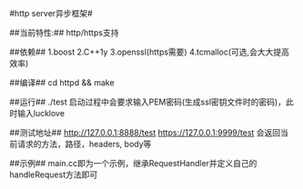 #http server异步框架#

##当前特性:##
http/https支持

##依赖##
1.boost
2.C++1y
3.openssl(https需要)
4.tcmalloc(可选,会大大提高效率)

##编译##
cd httpd && make

##运行##
./test
启动过程中会要求输入PEM密码(生成ssl密钥文件时的密码)，此时输入lucklove

##测试地址##
http://127.0.0.1:8888/test
https://127.0.0.1:9999/test
会返回当前请求的方法，路径，headers, body等

##示例##
main.cc即为一个示例，继承RequestHandler并定义自己的handleRequest方法即可
